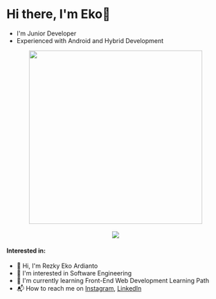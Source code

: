 # Hi there, I'm Eko👋

<ul>
  <li>I'm Junior Developer </li>
  <li>Experienced with Android and Hybrid Development</li>
</ul>

<div style="text-align: center">  <img src="https://github-readme-stats.vercel.app/api?username=rezekoard&count_private=true&show_icons=true&theme=prussian" width="400"><br /> <br />
 <img src="https://github-readme-stats.vercel.app/api/top-langs/?username=rezekoard&hide=php&title_color=ffffff&text_color=c9cacc&icon_color=4AB197&bg_color=1A2B34" /></div>

#### Interested in:
<!--
![Kotlin](https://img.shields.io/badge/Kotlin-0095D5?&style=for-the-badge&logo=kotlin&logoColor=white)
![Dart](https://img.shields.io/badge/Dart-0175C2?style=for-the-badge&logo=dart&logoColor=white)
![Flutter](https://img.shields.io/badge/Flutter-02569B?style=for-the-badge&logo=flutter&logoColor=white)
![Swift](https://img.shields.io/badge/Swift-FA7343?style=for-the-badge&logo=swift&logoColor=white)
![Figma](https://img.shields.io/badge/Figma-F24E1E?style=for-the-badge&logo=figma&logoColor=white)

<p align="left"> Reach me at: </p>

<p align="left"> 
 <a href="https://t.me/haaweejee" >
  <img src="https://img.shields.io/badge/Telegram-2CA5E0?style=for-the-badge&logo=telegram&logoColor=white" />
  <a href="https://www.linkedin.com/in/haaweejee/">
  <img src="https://img.shields.io/badge/LinkedIn-0077B5?style=for-the-badge&logo=linkedin&logoColor=white" /></a>
  <a href="mailto:hendrawanwib@gmail.com" >
   <img src="https://img.shields.io/badge/Gmail-D14836?style=for-the-badge&logo=gmail&logoColor=white"  /></a>
</p>
<!--
**haaweejee/haaweejee** is a ✨ _special_ ✨ repository because its `README.md` (this file) appears on your GitHub profile.

Here are some ideas to get you started:

- 🔭 I’m currently working on ...
- 🌱 I’m currently learning ...
- 👯 I’m looking to collaborate on ...
- 🤔 I’m looking for help with ...
- 💬 Ask me about ...
- 📫 How to reach me: ...
- 😄 Pronouns: ...
- ⚡ Fun fact: ...
-->

- 👋 Hi, I'm Rezky Eko Ardianto
- 🔭 I'm interested in Software Engineering 
- 🌱 I'm currently learning Front-End Web Development Learning Path
- 📬 How to reach me on 
  <a href="https://www.instagram.com/rezekoard/" target="_blank">Instagram</a>, 
  <a href="https://www.linkedin.com/in/rezekoard/" target="_blank">LinkedIn</a>
